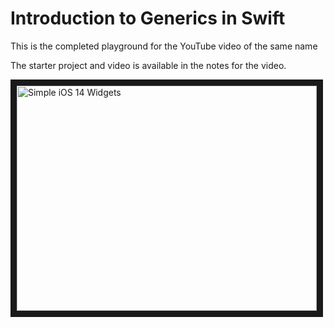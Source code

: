 # Introduction to Generics in Swift
This is the completed playground for the YouTube video of the same name

The starter project and video is available in the notes for the video.



<a href="http://www.youtube.com/watch?feature=player_embedded&v=NY0LFoHQUbk
" target="_blank"><img src="http://img.youtube.com/vi/NY0LFoHQUbk/0.jpg" 
alt="Simple iOS 14 Widgets" width="480" height="360" border="10" /></a>